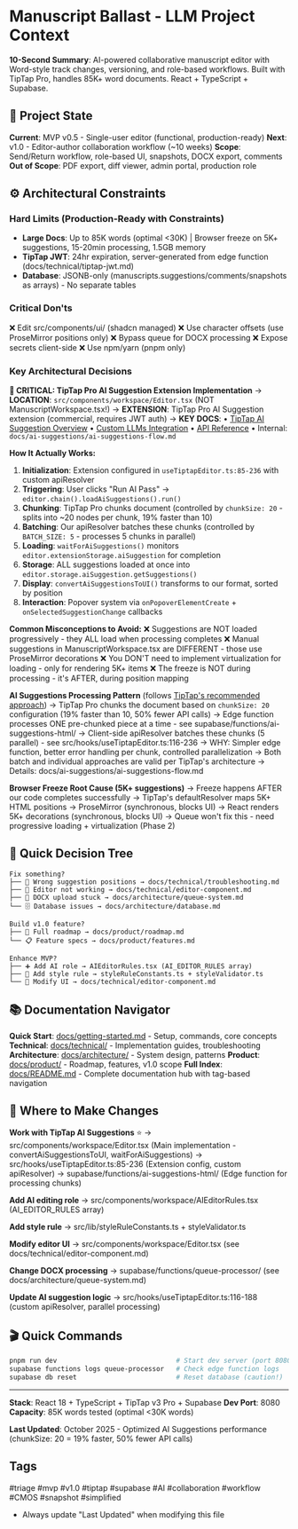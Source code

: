 # Manuscript Ballast - LLM Project Context

**10-Second Summary**: AI-powered collaborative manuscript editor with Word-style track changes, versioning, and role-based workflows. Built with TipTap Pro, handles 85K+ word documents. React + TypeScript + Supabase.

## 🎯 Project State

**Current**: MVP v0.5 - Single-user editor (functional, production-ready)
**Next**: v1.0 - Editor-author collaboration workflow (~10 weeks)
**Scope**: Send/Return workflow, role-based UI, snapshots, DOCX export, comments
**Out of Scope**: PDF export, diff viewer, admin portal, production role

## ⚙️ Architectural Constraints

### Hard Limits (Production-Ready with Constraints)
- **Large Docs**: Up to 85K words (optimal <30K) | Browser freeze on 5K+ suggestions, 15-20min processing, 1.5GB memory
- **TipTap JWT**: 24hr expiration, server-generated from edge function (docs/technical/tiptap-jwt.md)
- **Database**: JSONB-only (manuscripts.suggestions/comments/snapshots as arrays) - No separate tables

### Critical Don'ts
❌ Edit src/components/ui/ (shadcn managed)
❌ Use character offsets (use ProseMirror positions only)
❌ Bypass queue for DOCX processing
❌ Expose secrets client-side
❌ Use npm/yarn (pnpm only)

### Key Architectural Decisions

**🚨 CRITICAL: TipTap Pro AI Suggestion Extension Implementation**
→ **LOCATION**: `src/components/workspace/Editor.tsx` (NOT ManuscriptWorkspace.tsx!)
→ **EXTENSION**: TipTap Pro AI Suggestion extension (commercial, requires JWT auth)
→ **KEY DOCS**:
  • [TipTap AI Suggestion Overview](https://tiptap.dev/docs/content-ai/capabilities/suggestion)
  • [Custom LLMs Integration](https://tiptap.dev/docs/content-ai/capabilities/suggestion/custom-llms)
  • [API Reference](https://tiptap.dev/docs/content-ai/capabilities/suggestion/api-reference)
  • Internal: `docs/ai-suggestions/ai-suggestions-flow.md`

**How It Actually Works:**
1. **Initialization**: Extension configured in `useTiptapEditor.ts:85-236` with custom apiResolver
2. **Triggering**: User clicks "Run AI Pass" → `editor.chain().loadAiSuggestions().run()`
3. **Chunking**: TipTap Pro chunks document (controlled by `chunkSize: 20` - splits into ~20 nodes per chunk, 19% faster than 10)
4. **Batching**: Our apiResolver batches these chunks (controlled by `BATCH_SIZE: 5` - processes 5 chunks in parallel)
5. **Loading**: `waitForAiSuggestions()` monitors `editor.extensionStorage.aiSuggestion` for completion
6. **Storage**: ALL suggestions loaded at once into `editor.storage.aiSuggestion.getSuggestions()`
7. **Display**: `convertAiSuggestionsToUI()` transforms to our format, sorted by position
8. **Interaction**: Popover system via `onPopoverElementCreate` + `onSelectedSuggestionChange` callbacks

**Common Misconceptions to Avoid:**
❌ Suggestions are NOT loaded progressively - they ALL load when processing completes
❌ Manual suggestions in ManuscriptWorkspace.tsx are DIFFERENT - those use ProseMirror decorations
❌ You DON'T need to implement virtualization for loading - only for rendering 5K+ items
❌ The freeze is NOT during processing - it's AFTER, during position mapping

**AI Suggestions Processing Pattern** (follows [TipTap's recommended approach](https://tiptap.dev/docs/content-ai/capabilities/suggestion/custom-llms))
→ TipTap Pro chunks the document based on `chunkSize: 20` configuration (19% faster than 10, 50% fewer API calls)
→ Edge function processes ONE pre-chunked piece at a time - see supabase/functions/ai-suggestions-html/
→ Client-side apiResolver batches these chunks (5 parallel) - see src/hooks/useTiptapEditor.ts:116-236
→ WHY: Simpler edge function, better error handling per chunk, controlled parallelization
→ Both batch and individual approaches are valid per TipTap's architecture
→ Details: docs/ai-suggestions/ai-suggestions-flow.md

**Browser Freeze Root Cause (5K+ suggestions)**
→ Freeze happens AFTER our code completes successfully
→ TipTap's defaultResolver maps 5K+ HTML positions → ProseMirror (synchronous, blocks UI)
→ React renders 5K+ decorations (synchronous, blocks UI)
→ Queue won't fix this - need progressive loading + virtualization (Phase 2)

## 🎯 Quick Decision Tree

```
Fix something?
├── 📍 Wrong suggestion positions → docs/technical/troubleshooting.md
├── 🔧 Editor not working → docs/technical/editor-component.md
├── 📄 DOCX upload stuck → docs/architecture/queue-system.md
└── 🗄️ Database issues → docs/architecture/database.md

Build v1.0 feature?
├── 📖 Full roadmap → docs/product/roadmap.md
└── 📋 Feature specs → docs/product/features.md

Enhance MVP?
├── ➕ Add AI role → AIEditorRules.tsx (AI_EDITOR_RULES array)
├── 📏 Add style rule → styleRuleConstants.ts + styleValidator.ts
└── 🎨 Modify UI → docs/technical/editor-component.md
```

## 📚 Documentation Navigator

**Quick Start**: [docs/getting-started.md](docs/getting-started.md) - Setup, commands, core concepts
**Technical**: [docs/technical/](docs/technical/) - Implementation guides, troubleshooting
**Architecture**: [docs/architecture/](docs/architecture/) - System design, patterns
**Product**: [docs/product/](docs/product/) - Roadmap, features, v1.0 scope
**Full Index**: [docs/README.md](docs/README.md) - Complete documentation hub with tag-based navigation

## 🔑 Where to Make Changes

**Work with TipTap AI Suggestions** ⭐
→ src/components/workspace/Editor.tsx (Main implementation - convertAiSuggestionsToUI, waitForAiSuggestions)
→ src/hooks/useTiptapEditor.ts:85-236 (Extension config, custom apiResolver)
→ supabase/functions/ai-suggestions-html/ (Edge function for processing chunks)

**Add AI editing role**
→ src/components/workspace/AIEditorRules.tsx (AI_EDITOR_RULES array)

**Add style rule**
→ src/lib/styleRuleConstants.ts + styleValidator.ts

**Modify editor UI**
→ src/components/workspace/Editor.tsx (see docs/technical/editor-component.md)

**Change DOCX processing**
→ supabase/functions/queue-processor/ (see docs/architecture/queue-system.md)

**Update AI suggestion logic**
→ src/hooks/useTiptapEditor.ts:116-188 (custom apiResolver, parallel processing)

## 🎬 Quick Commands

```bash
pnpm run dev                              # Start dev server (port 8080)
supabase functions logs queue-processor   # Check edge function logs
supabase db reset                         # Reset database (caution!)
```

---

**Stack**: React 18 + TypeScript + TipTap v3 Pro + Supabase
**Dev Port**: 8080
**Capacity**: 85K words tested (optimal <30K words)

**Last Updated**: October 2025 - Optimized AI Suggestions performance (chunkSize: 20 = 19% faster, 50% fewer API calls)

## Tags

#triage #mvp #v1.0 #tiptap #supabase #AI #collaboration #workflow #CMOS #snapshot #simplified
- Always update "Last Updated" when modifying this file
